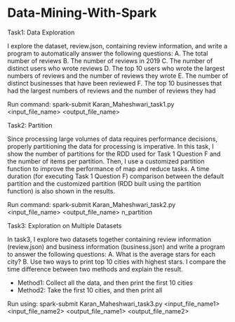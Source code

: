 # Data-Mining-With-Spark

Task1: Data Exploration

I explore the dataset, review.json, containing review information, and write a program to automatically answer the following questions:
A. The total number of reviews
B. The number of reviews in 2019
C. The number of distinct users who wrote reviews
D. The top 10 users who wrote the largest numbers of reviews and the number of reviews they wrote
E. The number of distinct businesses that have been reviewed
F. The top 10 businesses that had the largest numbers of reviews and the number of reviews they had

Run command: spark-submit Karan_Maheshwari_task1.py <input_file_name> <output_file_name>

Task2: Partition

Since processing large volumes of data requires performance decisions, properly partitioning the data for processing is imperative.
In this task, I show the number of partitions for the RDD used for Task 1 Question F and the number of items per partition. 
Then, I use a customized partition function to improve the performance of map and reduce tasks. 
A time duration (for executing Task 1 Question F) comparison between the default partition and the customized partition 
(RDD built using the partition function) is also shown in the results.

Run command: spark-submit Karan_Maheshwari_task2.py <input_file_name> <output_file_name> n_partition

Task3: Exploration on Multiple Datasets

In task3, I explore two datasets together containing review information (review.json) and business information (business.json) and 
write a program to answer the following questions:
A. What is the average stars for each city?
B. Use two ways to print top 10 cities with highest stars. I compare the time difference between two methods and explain the 
result. 
- Method1: Collect all the data, and then print the first 10 cities
- Method2: Take the first 10 cities, and then print all

Run using: spark-submit Karan_Maheshwari_task3.py <input_file_name1> <input_file_name2> <output_file_name1> <output_file_name2>
